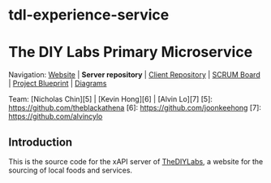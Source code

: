 # tdl-experience-service

The DIY Labs Primary Microservice 
========================================================================


Navigation: [Website][1] | **Server repository** | [Client Repository][2] | [SCRUM Board][3] | [Project Blueprint][4] | [Diagrams][9]

  [1]: https://thediylabs.com
  [2]: https://facebook.com
  [3]: https://trello.com/b/GGE9MAIj/thediylabs
  [4]: https://drive.google.com/drive/folders/1pnuU_NkWmLM9S7_38YvV06Ge3Xfxew1v
  [9]: https://google.com

Team: [Nicholas Chin][5] | [Kevin Hong][6] | [Alvin Lo][7]
  [5]: https://github.com/theblackathena
  [6]: https://github.com/joonkeehong
  [7]: https://github.com/alvincylo

Introduction
------------------------------------------------------------------------

This is the source code for the xAPI server of [TheDIYLabs][8], a website for the sourcing of local foods and services. 

  [8]: https://thediylabs.com


